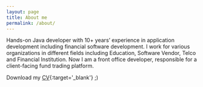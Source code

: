 ```yaml
---
layout: page
title: About me
permalink: /about/
---
```


Hands-on Java developer with 10+ years’ experience in application development including financial software development. I work for various organizations in different fields including Education, Software Vendor, Telco and Financial Institution. Now I am a front office developer, responsible for a client-facing fund trading platform.

Download my [CV]({{site.baseurl}}/assets/Gary_Ip_CV.pdf){:target='_blank'} ;)
